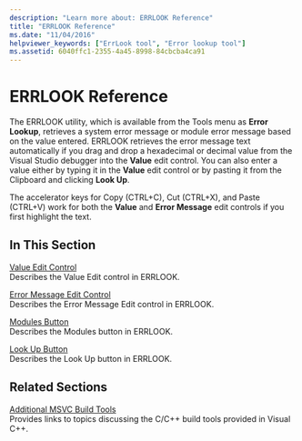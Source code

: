 ```yaml
---
description: "Learn more about: ERRLOOK Reference"
title: "ERRLOOK Reference"
ms.date: "11/04/2016"
helpviewer_keywords: ["ErrLook tool", "Error lookup tool"]
ms.assetid: 6040ffc1-2355-4a45-8998-84cbcba4ca91
---
```

# ERRLOOK Reference

The ERRLOOK utility, which is available from the Tools menu as **Error Lookup**, retrieves a system error message or module error message based on the value entered. ERRLOOK retrieves the error message text automatically if you drag and drop a hexadecimal or decimal value from the Visual Studio debugger into the **Value** edit control. You can also enter a value either by typing it in the **Value** edit control or by pasting it from the Clipboard and clicking **Look Up**.

The accelerator keys for Copy (CTRL+C), Cut (CTRL+X), and Paste (CTRL+V) work for both the **Value** and **Error Message** edit controls if you first highlight the text.

## In This Section

[Value Edit Control](value-edit-control.md)<br/>
Describes the Value Edit control in ERRLOOK.

[Error Message Edit Control](error-message-edit-control.md)<br/>
Describes the Error Message Edit control in ERRLOOK.

[Modules Button](modules-button.md)<br/>
Describes the Modules button in ERRLOOK.

[Look Up Button](look-up-button.md)<br/>
Describes the Look Up button in ERRLOOK.

## Related Sections

[Additional MSVC Build Tools](c-cpp-build-tools.md)<br/>
Provides links to topics discussing the C/C++ build tools provided in Visual C++.
